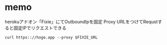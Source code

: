 # memo
herokuアドオン「Fixie」にてOutboundIpを固定
Proxy URLをつけてRequstすると固定IPでリクエストできる
```shell
curl https:://hoge.app --proxy $FIXIE_URL
```

